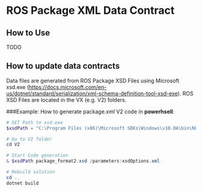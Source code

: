 # ROS Package XML Data Contract

## How to Use

TODO


## How to update data contracts

Data files are generated from ROS Package XSD Files using Microsoft xsd.exe (https://docs.microsoft.com/en-us/dotnet/standard/serialization/xml-schema-definition-tool-xsd-exe).
ROS XSD Files are located in the VX (e.g. V2) folders. 

###Example: How to generate package.xml V2 code in **powerhsell**:


```powershell
# SET Path to xsd.exe
$xsdPath = "C:\Program Files (x86)\Microsoft SDKs\Windows\v10.0A\bin\NETFX 4.7.2 Tools\xsd.exe"

# Go to V2 folder
cd V2

# Start Code generation
& $xsdPath package_format2.xsd /parameters:xsdOptions.xml

# Rebuild solution
cd ..
dotnet build
``` 